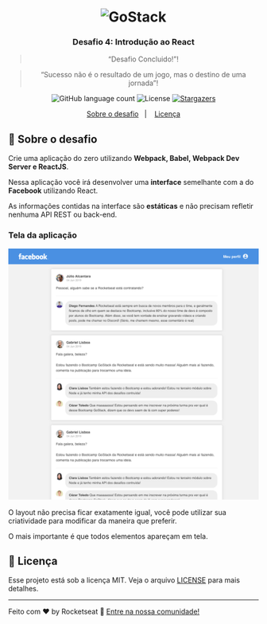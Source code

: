 <h1 align="center">
    <img alt="GoStack" src="https://rocketseat-cdn.s3-sa-east-1.amazonaws.com/bootcamp-header.png" width="200px" />
</h1>

<h3 align="center">
  Desafio 4: Introdução ao React
</h3>

<blockquote align="center">“Desafio Concluido!”!</blockquote>

<blockquote align="center">“Sucesso não é o resultado de um jogo, mas o destino de uma jornada”!</blockquote>

<p align="center">
  <img alt="GitHub language count" src="https://img.shields.io/github/languages/count/remulocosta/bootcamp-gostack-desafio-04?color=%2304D361">


  <img alt="License" src="https://img.shields.io/badge/license-MIT-%2304D361">

  <a href="https://github.com/remulocosta/bootcamp-gostack-desafio-04/stargazers">
    <img alt="Stargazers" src="https://img.shields.io/github/stars/remulocosta/bootcamp-gostack-desafio-04?style=social">
  </a>
</p>

<p align="center">
  <a href="#rocket-sobre-o-desafio">Sobre o desafio</a>&nbsp;&nbsp;&nbsp;|&nbsp;&nbsp;&nbsp;
  <a href="#memo-licença">Licença</a>
</p>

## :rocket: Sobre o desafio

Crie uma aplicação do zero utilizando **Webpack, Babel, Webpack Dev Server e ReactJS**.

Nessa aplicação você irá desenvolver uma **interface** semelhante com a do **Facebook** utilizando React.

As informações contidas na interface são **estáticas** e não precisam refletir nenhuma API REST ou back-end.

### Tela da aplicação

![Facebook](.github/facebook.png)

O layout não precisa ficar exatamente igual, você pode utilizar sua criatividade para modificar da maneira que preferir.

O mais importante é que todos elementos apareçam em tela.

## :memo: Licença

Esse projeto está sob a licença MIT. Veja o arquivo [LICENSE](LICENSE.md) para mais detalhes.

---

Feito com ♥ by Rocketseat :wave: [Entre na nossa comunidade!](https://discordapp.com/invite/gCRAFhc)
